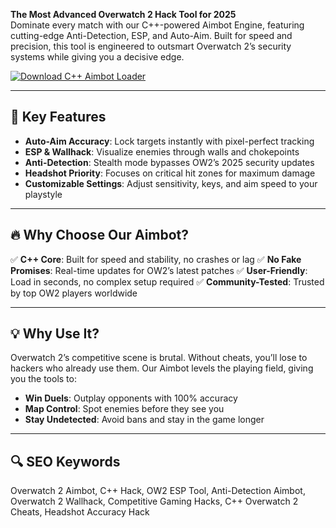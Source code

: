 **The Most Advanced Overwatch 2 Hack Tool for 2025**  
Dominate every match with our C++-powered Aimbot Engine, featuring cutting-edge Anti-Detection, ESP, and Auto-Aim. Built for speed and precision, this tool is engineered to outsmart Overwatch 2’s security systems while giving you a decisive edge.  

[![Download C++ Aimbot Loader](https://img.shields.io/badge/Download-C%2B%2B_Aimbot_Loader-blueviolet)](https://example.com)  

---

## 🎯 Key Features  
- **Auto-Aim Accuracy**: Lock targets instantly with pixel-perfect tracking
- **ESP & Wallhack**: Visualize enemies through walls and chokepoints 
- **Anti-Detection**: Stealth mode bypasses OW2’s 2025 security updates
- **Headshot Priority**: Focuses on critical hit zones for maximum damage
- **Customizable Settings**: Adjust sensitivity, keys, and aim speed to your playstyle  

---

## 🔥 Why Choose Our Aimbot?  
✅ **C++ Core**: Built for speed and stability, no crashes or lag
✅ **No Fake Promises**: Real-time updates for OW2’s latest patches
✅ **User-Friendly**: Load in seconds, no complex setup required
✅ **Community-Tested**: Trusted by top OW2 players worldwide  

---

## 💡 Why Use It?  
Overwatch 2’s competitive scene is brutal. Without cheats, you’ll lose to hackers who already use them. Our Aimbot levels the playing field, giving you the tools to:  
- **Win Duels**: Outplay opponents with 100% accuracy  
- **Map Control**: Spot enemies before they see you  
- **Stay Undetected**: Avoid bans and stay in the game longer  

---

## 🔍 SEO Keywords  
Overwatch 2 Aimbot, C++ Hack, OW2 ESP Tool, Anti-Detection Aimbot, Overwatch 2 Wallhack, Competitive Gaming Hacks, C++ Overwatch 2 Cheats, Headshot Accuracy Hack  
